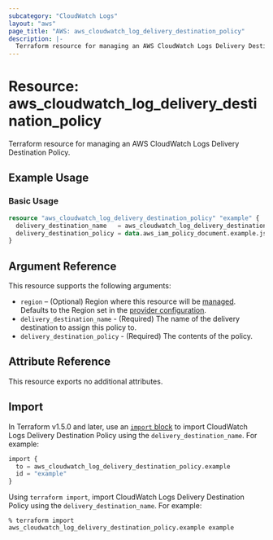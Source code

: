 ```yaml
---
subcategory: "CloudWatch Logs"
layout: "aws"
page_title: "AWS: aws_cloudwatch_log_delivery_destination_policy"
description: |-
  Terraform resource for managing an AWS CloudWatch Logs Delivery Destination Policy.
---
```


# Resource: aws_cloudwatch_log_delivery_destination_policy

Terraform resource for managing an AWS CloudWatch Logs Delivery Destination Policy.

## Example Usage

### Basic Usage

```terraform
resource "aws_cloudwatch_log_delivery_destination_policy" "example" {
  delivery_destination_name   = aws_cloudwatch_log_delivery_destination.example.name
  delivery_destination_policy = data.aws_iam_policy_document.example.json
}
```

## Argument Reference

This resource supports the following arguments:

* `region` – (Optional) Region where this resource will be [managed](https://docs.aws.amazon.com/general/latest/gr/rande.html#regional-endpoints). Defaults to the Region set in the [provider configuration](https://registry.terraform.io/providers/hashicorp/aws/latest/docs#aws-configuration-reference).
* `delivery_destination_name` - (Required) The name of the delivery destination to assign this policy to.
* `delivery_destination_policy` - (Required) The contents of the policy.

## Attribute Reference

This resource exports no additional attributes.

## Import

In Terraform v1.5.0 and later, use an [`import` block](https://developer.hashicorp.com/terraform/language/import) to import CloudWatch Logs Delivery Destination Policy using the `delivery_destination_name`. For example:

```terraform
import {
  to = aws_cloudwatch_log_delivery_destination_policy.example
  id = "example"
}
```

Using `terraform import`, import CloudWatch Logs Delivery Destination Policy using the `delivery_destination_name`. For example:

```console
% terraform import aws_cloudwatch_log_delivery_destination_policy.example example
```
